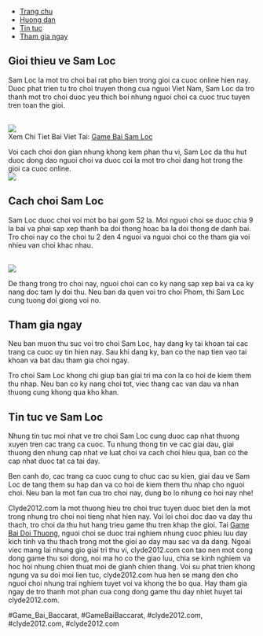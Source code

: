 <nav>
<ul>
<li><a href="#">Trang chu</a></li>
<li><a href="#">Huong dan</a></li>
<li><a href="#">Tin tuc</a></li>
<li><a href="#">Tham gia ngay</a></li>
</ul>
</nav><main>
<section>
<h2>Gioi thieu ve Sam Loc</h2>
<p>Sam Loc la mot tro choi bai rat pho bien trong gioi ca cuoc online hien nay. Duoc phat trien tu tro choi truyen thong cua nguoi Viet Nam, Sam Loc da tro thanh mot tro choi duoc yeu thich boi nhung nguoi choi ca cuoc truc tuyen tren toan the gioi.</p><br><img src="https://clyde2012.com/wp-content/uploads/2025/02/game-bai-sam-loc-3.webp"></br>
Xem Chi Tiet Bai Viet Tai: <a href="https://clyde2012.com/game-bai-sam-loc/">Game Bai Sam Loc</a>
<p>Voi cach choi don gian nhung khong kem phan thu vi, Sam Loc da thu hut duoc dong dao nguoi choi va duoc coi la mot tro choi dang hot trong the gioi ca cuoc online.<br><img src="https://clyde2012.com/wp-content/uploads/2025/02/tac-gia-11.webp"></br>
</section>
<section>
<h2>Cach choi Sam Loc</h2>
<p>Sam Loc duoc choi voi mot bo bai gom 52 la. Moi nguoi choi se duoc chia 9 la bai va phai sap xep thanh ba doi thong hoac ba la doi thong de danh bai. Tro choi nay co the choi tu 2 den 4 nguoi va nguoi choi co the tham gia voi nhieu van choi khac nhau.</p><br><img src="https://clyde2012.com/wp-content/uploads/2025/02/game-bai-sam-loc-2.webp"></br>
<p>De thang trong tro choi nay, nguoi choi can co ky nang sap xep bai va ca ky nang doc tam ly doi thu. Neu ban da quen voi tro choi Phom, thi Sam Loc cung tuong doi giong voi no.
</section>
<section>
<h2>Tham gia ngay</h2>
<p>Neu ban muon thu suc voi tro choi Sam Loc, hay dang ky tai khoan tai cac trang ca cuoc uy tin hien nay. Sau khi dang ky, ban co the nap tien vao tai khoan va bat dau tham gia choi ngay.</p>
<p>Tro choi Sam Loc khong chi giup ban giai tri ma con la co hoi de kiem them thu nhap. Neu ban co ky nang choi tot, viec thang cac van dau va nhan thuong cung khong qua kho khan.
</section>
<section>
<h2>Tin tuc ve Sam Loc</h2>
<p>Nhung tin tuc moi nhat ve tro choi Sam Loc cung duoc cap nhat thuong xuyen tren cac trang ca cuoc. Tu nhung thong tin ve cac giai dau, giai thuong den nhung cap nhat ve luat choi va cach choi hieu qua, ban co the cap nhat duoc tat ca tai day.</p>
<p>Ben canh do, cac trang ca cuoc cung to chuc cac su kien, giai dau ve Sam Loc de tang them su hap dan va co hoi de kiem them thu nhap cho nguoi choi. Neu ban la mot fan cua tro choi nay, dung bo lo nhung co hoi nay nhe!</p>
</section>
</main><p>Clyde2012.com la mot thuong hieu tro choi truc tuyen duoc biet den la mot trong nhung tro choi noi tieng nhat hien nay. Voi loi choi doc dao va day thu thach, tro choi da thu hut hang trieu game thu tren khap the gioi. Tai <a href="https://clyde2012.com/">Game Bai Doi Thuong</a>, nguoi choi se duoc trai nghiem nhung cuoc phieu luu day kich tinh va thu thach trong mot the gioi ao day mau sac va da dang. Ngoai viec mang lai nhung gio giai tri thu vi, clyde2012.com con tao nen mot cong dong game thu soi dong, noi ma ho co the giao luu, chia se kinh nghiem va hoc hoi nhung chien thuat moi de gianh chien thang. Voi su phat trien khong ngung va su doi moi lien tuc, clyde2012.com hua hen se mang den cho nguoi choi nhung trai nghiem tuyet voi va khong the bo qua. Hay tham gia ngay de tro thanh mot phan cua cong dong game thu day nhiet huyet tai clyde2012.com.</p>
#Game_Bai_Baccarat, #GameBaiBaccarat, #clyde2012.com, #clyde2012.com, #clyde2012.com
